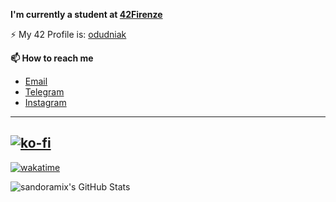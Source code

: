 
<!--
**Sandoramix/sandoramix** is a ✨ _special_ ✨ repository because its `README.md` (this file) appears on your GitHub profile.

Here are some ideas to get you started:

- 🔭 I’m currently working on ...
- 🌱 I’m currently learning ...
- 👯 I’m looking to collaborate on ...
- 🤔 I’m looking for help with ...
- 💬 Ask me about ...

- 😄 Pronouns: ...
-->

**I'm currently a student at [42Firenze](https://42firenze.it)**

⚡ My 42 Profile is: [odudniak](https://profile.intra.42.fr/users/odudniak)


**📫 How to reach me**
- [Email](mailto:sandoramix.dev@gmail.com)
- [Telegram](https://t.me/sandoramix)
- [Instagram](https://instagram.com/sandoramixer)

---
[![ko-fi](https://ko-fi.com/img/githubbutton_sm.svg)](https://ko-fi.com/J3J2DFD3D)
---
[![wakatime](https://wakatime.com/badge/user/0d1b19bd-1108-45dd-8ec9-078380fb9fd4.svg)](https://wakatime.com/@0d1b19bd-1108-45dd-8ec9-078380fb9fd4)

<img src="https://github-readme-stats.vercel.app/api?username=sandoramix&theme=monokai&show_icons=true&hide_border=true&count_private=true" alt="sandoramix's GitHub Stats" style="min-height:300px;"/>
